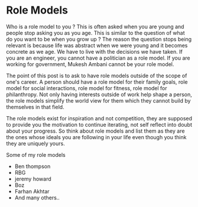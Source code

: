 # Role Models

Who is a role model to you ? This is often asked when you are young and people stop asking you as you age. This is similar to the question of
what do you want to be when you grow up ? The reason the question stops being relevant is because life was abstract when we were young and it becomes concrete
as we age. We have to live with the decisions we have taken. If you are an engineer, you cannot have a politician as a role model. If you are working for 
government, Mukesh Ambani cannot be your role model. 

The point of this post is to ask to have role models outside of the scope of one's career. A person should have a role model for their family goals, role model 
for social interactions, role model for fitness, role model for philanthropy. Not only having interests outside of work help shape a person, the role models
simplify the world view for them which they cannot build by themselves in that field. 

The role models exist for inspiration and not competition, they are supposed to provide you the motivation to continue iterating, not self reflect into doubt about
your progress. So think about role models and list them as they are the ones whose ideals you are following in your life even though you think they are uniquely 
yours. 

Some of my role models
- Ben thompson 
- RBG
- jeremy howard
- Boz
- Farhan Akhtar 
- And many others..
